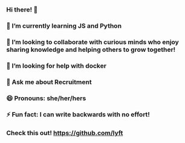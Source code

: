 ### Hi there! 👋

### 🌱 I’m currently learning JS and Python
### 👯 I’m looking to collaborate with curious minds who enjoy sharing knowledge and helping others to grow together!
### 🤔 I’m looking for help with docker
### 💬 Ask me about Recruitment
### 😄 Pronouns: she/her/hers
### ⚡ Fun fact: I can write backwards with no effort!

### Check this out! https://github.com/lyft

<!--
**Jazmein85/Jazmein85** is a ✨ _special_ ✨ repository because its `README.md` (this file) appears on your GitHub profile.
-->
